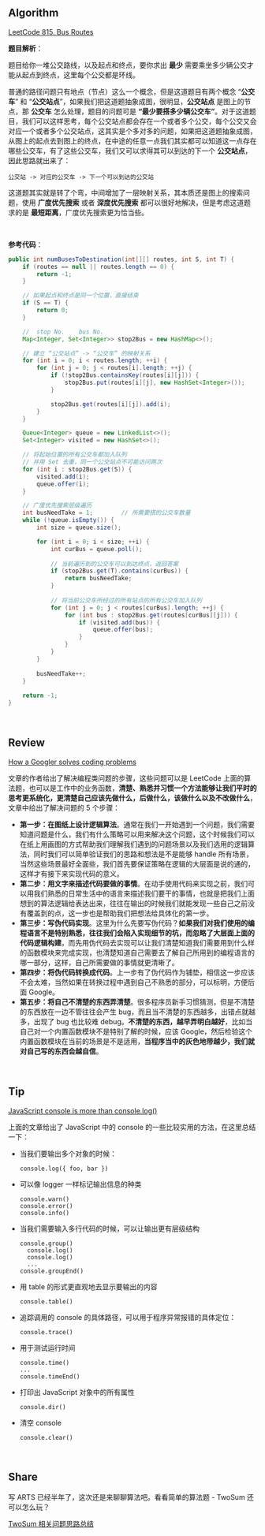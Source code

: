 ## Algorithm

[LeetCode 815. Bus Routes](https://leetcode.com/problems/bus-routes/)

**题目解析**：

题目给你一堆公交路线，以及起点和终点，要你求出 **最少** 需要乘坐多少辆公交才能从起点到终点，这里每个公交都是环线。

普通的路径问题只有地点（节点）这么一个概念，但是这道题目有两个概念 “**公交车**” 和 “**公交站点**”，如果我们把这道题抽象成图，很明显，**公交站点** 是图上的节点，那 **公交车** 怎么处理，题目的问题可是 **“最少要搭多少辆公交车”**。对于这道题目，我们可以这样思考，每个公交站点都会存在一个或者多个公交，每个公交又会对应一个或者多个公交站点，这其实是个多对多的问题，如果把这道题抽象成图，从图上的起点去到图上的终点，在中途的任意一点我们其实都可以知道这一点存在哪些公交车，有了这些公交车，我们又可以求得其可以到达的下一个 **公交站点**，因此思路就出来了：
```
公交站 -> 对应的公交车 -> 下一个可以到达的公交站
```

这道题其实就是转了个弯，中间增加了一层映射关系，其本质还是图上的搜索问题，使用 **广度优先搜索** 或者 **深度优先搜索** 都可以很好地解决，但是考虑这道题求的是 **最短距离**，广度优先搜索更为恰当些。

<br>

**参考代码**：
```java
public int numBusesToDestination(int[][] routes, int S, int T) {
    if (routes == null || routes.length == 0) {
        return -1;
    }

    // 如果起点和终点是同一个位置，直接结束
    if (S == T) {
        return 0;
    }

    //  stop No.    bus No.
    Map<Integer, Set<Integer>> stop2Bus = new HashMap<>();

    // 建立 “公交站点” -> “公交车” 的映射关系
    for (int i = 0; i < routes.length; ++i) {
        for (int j = 0; j < routes[i].length; ++j) {
            if (!stop2Bus.containsKey(routes[i][j])) {
                stop2Bus.put(routes[i][j], new HashSet<Integer>());
            }

            stop2Bus.get(routes[i][j]).add(i);
        }
    }

    Queue<Integer> queue = new LinkedList<>();
    Set<Integer> visited = new HashSet<>();

    // 将起始位置的所有公交车都加入队列
    // 并用 Set 去重，同一个公交站点不可能访问两次
    for (int i : stop2Bus.get(S)) {
        visited.add(i);
        queue.offer(i);
    }

    // 广度优先搜索层级遍历
    int busNeedTake = 1;        // 所需要搭的公交车数量
    while (!queue.isEmpty()) {
        int size = queue.size();

        for (int i = 0; i < size; ++i) {
            int curBus = queue.poll();
            
            // 当前遍历到的公交车可以到达终点，返回答案
            if (stop2Bus.get(T).contains(curBus)) {
                return busNeedTake;
            }
            
            // 将当前公交车所经过的所有站点的所有公交车加入队列
            for (int j = 0; j < routes[curBus].length; ++j) {
                for (int bus : stop2Bus.get(routes[curBus][j])) {
                    if (visited.add(bus)) {
                        queue.offer(bus);
                    }
                }
            }
        }
        
        busNeedTake++;
    }
    
    return -1;
}
```
<br>

## Review
[How a Googler solves coding problems](https://blog.usejournal.com/how-a-googler-solves-coding-problems-ec5d59e73ec5)

文章的作者给出了解决编程类问题的步骤，这些问题可以是 LeetCode 上面的算法题，也可以是工作中的业务函数，**清楚、熟悉并习惯一个方法能够让我们平时的思考更系统化，更清楚自己应该先做什么，后做什么，该做什么以及不改做什么**，文章中给出了解决问题的 5 个步骤：
* **第一步：在图纸上设计逻辑算法**。通常在我们一开始遇到一个问题，我们需要知道问题是什么，我们有什么策略可以用来解决这个问题，这个时候我们可以在纸上用画图的方式帮助我们理解我们遇到的问题场景以及我们选用的逻辑算法，同时我们可以简单验证我们的思路和想法是不是能够 handle 所有场景，当然这些场景最好全面些，我们首先要保证策略在逻辑的大层面是说的通的，这样才有接下来实现代码的意义。
* **第二步：用文字来描述代码要做的事情**。在动手使用代码来实现之前，我们可以用我们熟悉的日常生活中的语言来描述我们要干的事情，也就是把我们上面想到的算法逻辑给表达出来，往往在输出的时候我们就能发现一些自己之前没有覆盖到的点，这一步也是帮助我们把想法给具体化的第一步。
* **第三步：写伪代码实现**。这里为什么先要写伪代码？**如果我们对我们使用的编程语言不是特别熟悉，往往我们会陷入实现细节的坑，而忽略了大层面上面的代码逻辑构建**，而先用伪代码去实现可以让我们清楚知道我们需要用到什么样的函数模块来完成实现，也清楚知道自己需要去了解自己所用到的编程语言的哪一部分，这样，自己所需要做的事情就更清晰了。
* **第四步：将伪代码转换成代码**。上一步有了伪代码作为铺垫，相信这一步应该不会太难，当然如果在转换过程中遇到自己不熟悉的部分，可以标明，方便后面 Google。
* **第五步：将自己不清楚的东西弄清楚**。很多程序员新手习惯猜测，但是不清楚的东西放在一边不管往往会产生 bug，而且当不清楚的东西越多，出错点就越多，出现了 bug 也比较难 debug。**不清楚的东西，越早弄明白越好**，比如当自己对一个内置函数模块不是特别了解的时候，应该 Google，然后检验这个内置函数模块在当前的场景是不是适用，**当程序当中的灰色地带越少，我们就对自己写的东西会越自信**。


<br>

## Tip
[JavaScript console is more than console.log()](https://medium.com/devgorilla/the-console-object-provides-access-to-the-browsers-debugging-console-354eda9d2d50)

上面的文章给出了 JavaScript 中的 console 的一些比较实用的方法，在这里总结一下：
* 当我们要输出多个对象的时候：
  ```
  console.log({ foo, bar })
  ```
* 可以像 logger 一样标记输出信息的种类
  ```
  console.warn()
  console.error()
  console.info()
  ```
* 当我们需要输入多行代码的时候，可以让输出更有层级结构
  ```
  console.group()
    console.log()
    console.log()
    ...
  console.groupEnd()
  ```
* 用 table 的形式更直观地去显示要输出的内容
  ```
  console.table()
  ```
* 追踪调用的 console 的具体路径，可以用于程序异常报错的具体定位：
  ```
  console.trace()
  ```
* 用于测试运行时间
  ```
  console.time()
  ...
  console.timeEnd()
  ```
* 打印出 JavaScript 对象中的所有属性
  ```
  console.dir()
  ```
* 清空 console
  ```
  console.clear()
  ```

    
<br>

## Share
写 ARTS 已经半年了，这次还是来聊聊算法吧。看看简单的算法题 - TwoSum 还可以怎么玩？

[TwoSum 相关问题思路总结](./TwoSum相关问题思路总结.md)

